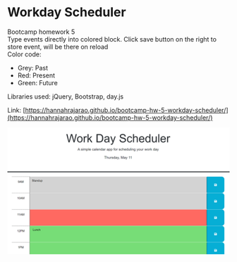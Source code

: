 # Workday Scheduler
Bootcamp homework 5  
Type events directly into colored block. Click save button on the right to store event, will be there on reload  
Color code:
- Grey: Past
- Red: Present
- Green: Future  

Libraries used: jQuery, Bootstrap, day.js

Link: [https://hannahrajarao.github.io/bootcamp-hw-5-workday-scheduler/](https://hannahrajarao.github.io/bootcamp-hw-5-workday-scheduler/)  

![Workday Scheduler Screenshot](assets/workday-scheduler-screenshot.png)


